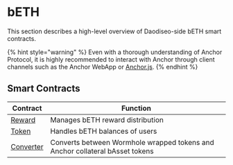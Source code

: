 # bETH

This section describes a high-level overview of Daodiseo-side bETH smart contracts.

{% hint style="warning" %}
Even with a thorough understanding of Anchor Protocol, it is highly recommended to interact with Anchor through client channels such as the Anchor WebApp or [Anchor.js](../../developers-daodiseo/anchor.js.md).
{% endhint %}

## Smart Contracts

| Contract                  | Function                                                                     |
| ------------------------- | ---------------------------------------------------------------------------- |
| [Reward](reward.md)       | Manages bETH reward distribution                                             |
| [Token](token.md)         | Handles bETH balances of users                                               |
| [Converter](converter.md) | Converts between Wormhole wrapped tokens and Anchor collateral bAsset tokens |
